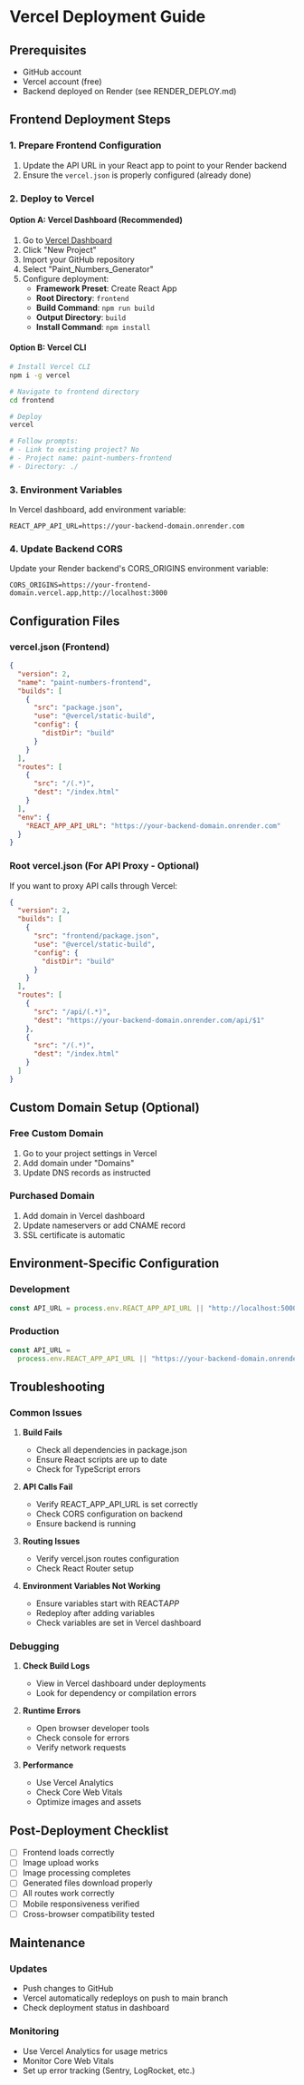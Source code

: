 # Vercel Deployment Guide

## Prerequisites

- GitHub account
- Vercel account (free)
- Backend deployed on Render (see RENDER_DEPLOY.md)

## Frontend Deployment Steps

### 1. Prepare Frontend Configuration

1. Update the API URL in your React app to point to your Render backend
2. Ensure the `vercel.json` is properly configured (already done)

### 2. Deploy to Vercel

#### Option A: Vercel Dashboard (Recommended)

1. Go to [Vercel Dashboard](https://vercel.com/dashboard)
2. Click "New Project"
3. Import your GitHub repository
4. Select "Paint_Numbers_Generator"
5. Configure deployment:
   - **Framework Preset**: Create React App
   - **Root Directory**: `frontend`
   - **Build Command**: `npm run build`
   - **Output Directory**: `build`
   - **Install Command**: `npm install`

#### Option B: Vercel CLI

```bash
# Install Vercel CLI
npm i -g vercel

# Navigate to frontend directory
cd frontend

# Deploy
vercel

# Follow prompts:
# - Link to existing project? No
# - Project name: paint-numbers-frontend
# - Directory: ./
```

### 3. Environment Variables

In Vercel dashboard, add environment variable:

```
REACT_APP_API_URL=https://your-backend-domain.onrender.com
```

### 4. Update Backend CORS

Update your Render backend's CORS_ORIGINS environment variable:

```
CORS_ORIGINS=https://your-frontend-domain.vercel.app,http://localhost:3000
```

## Configuration Files

### vercel.json (Frontend)

```json
{
  "version": 2,
  "name": "paint-numbers-frontend",
  "builds": [
    {
      "src": "package.json",
      "use": "@vercel/static-build",
      "config": {
        "distDir": "build"
      }
    }
  ],
  "routes": [
    {
      "src": "/(.*)",
      "dest": "/index.html"
    }
  ],
  "env": {
    "REACT_APP_API_URL": "https://your-backend-domain.onrender.com"
  }
}
```

### Root vercel.json (For API Proxy - Optional)

If you want to proxy API calls through Vercel:

```json
{
  "version": 2,
  "builds": [
    {
      "src": "frontend/package.json",
      "use": "@vercel/static-build",
      "config": {
        "distDir": "build"
      }
    }
  ],
  "routes": [
    {
      "src": "/api/(.*)",
      "dest": "https://your-backend-domain.onrender.com/api/$1"
    },
    {
      "src": "/(.*)",
      "dest": "/index.html"
    }
  ]
}
```

## Custom Domain Setup (Optional)

### Free Custom Domain

1. Go to your project settings in Vercel
2. Add domain under "Domains"
3. Update DNS records as instructed

### Purchased Domain

1. Add domain in Vercel dashboard
2. Update nameservers or add CNAME record
3. SSL certificate is automatic

## Environment-Specific Configuration

### Development

```javascript
const API_URL = process.env.REACT_APP_API_URL || "http://localhost:5000";
```

### Production

```javascript
const API_URL =
  process.env.REACT_APP_API_URL || "https://your-backend-domain.onrender.com";
```

## Troubleshooting

### Common Issues

1. **Build Fails**

   - Check all dependencies in package.json
   - Ensure React scripts are up to date
   - Check for TypeScript errors

2. **API Calls Fail**

   - Verify REACT_APP_API_URL is set correctly
   - Check CORS configuration on backend
   - Ensure backend is running

3. **Routing Issues**

   - Verify vercel.json routes configuration
   - Check React Router setup

4. **Environment Variables Not Working**
   - Ensure variables start with REACT*APP*
   - Redeploy after adding variables
   - Check variables are set in Vercel dashboard

### Debugging

1. **Check Build Logs**

   - View in Vercel dashboard under deployments
   - Look for dependency or compilation errors

2. **Runtime Errors**

   - Open browser developer tools
   - Check console for errors
   - Verify network requests

3. **Performance**
   - Use Vercel Analytics
   - Check Core Web Vitals
   - Optimize images and assets

## Post-Deployment Checklist

- [ ] Frontend loads correctly
- [ ] Image upload works
- [ ] Image processing completes
- [ ] Generated files download properly
- [ ] All routes work correctly
- [ ] Mobile responsiveness verified
- [ ] Cross-browser compatibility tested

## Maintenance

### Updates

- Push changes to GitHub
- Vercel automatically redeploys on push to main branch
- Check deployment status in dashboard

### Monitoring

- Use Vercel Analytics for usage metrics
- Monitor Core Web Vitals
- Set up error tracking (Sentry, LogRocket, etc.)
